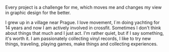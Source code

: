 Every project is a challenge for me, which moves me and changes my view in graphic design for the better.

I grew up in a village near Prague. I love movement, I´m doing yachting for 14 years and now I am actively involved in crossfit.
Sometimes I don't think about things that much and I just act. I'm rather quiet, but if I say something, it's worth it. 
I am passionately collecting vinyl records, I like to try new things, traveling, playing games, make things and collecting experiences.
